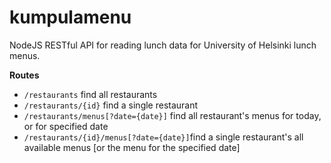 kumpulamenu
===========

NodeJS RESTful API for reading lunch data for University of Helsinki lunch menus.

**Routes**
* ```/restaurants``` find all restaurants
* ```/restaurants/{id}``` find a single restaurant
* ```/restaurants/menus[?date={date}]``` find  all restaurant's menus for today, or for specified date
* ```/restaurants/{id}/menus[?date={date}]```find a single restaurant's all available menus [or the menu for the specified date]
